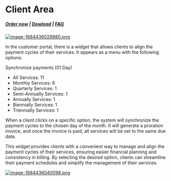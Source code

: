 # Client Area

#####  [Order now](https://puqcloud.com/whmcs-addon-puq-customization.php) | [Dowload](https://download.puqcloud.com/WHMCS/addons/PUQ-Customization/) | [FAQ](https://faq.puqcloud.com/)

[![image-1684436029880.png](https://doc.puq.info/uploads/images/gallery/2023-05/scaled-1680-/image-1684436029880.png)](https://doc.puq.info/uploads/images/gallery/2023-05/image-1684436029880.png)

In the customer portal, there is a widget that allows clients to align the payment cycles of their services. It appears as a menu with the following options:

Synchronize payments (01 Day)

- All Services: 11
- Monthly Services: 6
- Quarterly Services: 1
- Semi-Annually Services: 1
- Annually Services: 1
- Biennially Services: 1
- Triennially Services: 1

When a client clicks on a specific option, the system will synchronize the payment cycles to the chosen day of the month. It will generate a proration invoice, and once the invoice is paid, all services will be set to the same due date.

This widget provides clients with a convenient way to manage and align the payment cycles of their services, ensuring easier financial planning and consistency in billing. By selecting the desired option, clients can streamline their payment schedules and simplify the management of their services.

[![image-1684436040098.png](https://doc.puq.info/uploads/images/gallery/2023-05/scaled-1680-/image-1684436040098.png)](https://doc.puq.info/uploads/images/gallery/2023-05/image-1684436040098.png)
